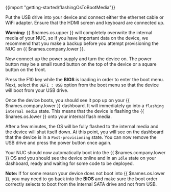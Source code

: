 {{import "getting-started/flashingOsToBootMedia"}}

Put the USB drive into your device and connect either the ethernet cable or WiFi adapter. Ensure that the HDMI screen and keyboard are connected up.

__Warning:__ {{ $names.os.upper }} will completely overwrite the internal media of your NUC, so if you have important data on the device, we recommend that you make a backup before you attempt provisioning the NUC on {{ $names.company.lower }}.

Now connect up the power supply and turn the device on. The power button may be a small round button on the top of the device or a square button on the front.

Press the F10 key while the **BIOS** is loading in order to enter the boot menu. Next, select the `UEFI : USB` option from the boot menu so that the device will boot from your USB drive.

Once the device boots, you should see it pop up on your {{ $names.company.lower }} dashboard. It will immediately go into a `flashing internal media` state. This means that the device is flashing the {{ $names.os.lower }} onto your internal flash media.

After a few minutes, the OS will be fully flashed to the internal media and the device will shut itself down. At this point, you will see on the dashboard that the device is in a `Post-provisioning` state. You can now remove the USB drive and press the power button once again.

Your NUC should now automatically boot into the {{ $names.company.lower }} OS and you should see the device online and in an `Idle` state on your dashboard, ready and waiting for some code to be deployed.

__Note:__ If for some reason your device does not boot into {{ $names.os.lower }}, you may need to go back into the **BIOS** and make sure the boot order correctly selects to boot from the internal SATA drive and not from USB.